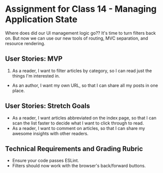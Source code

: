 # Assignment for Class 14 - Managing Application State

Where does did our UI management logic go?? It's time to turn filters back on. But now we can use our new tools of routing, MVC separation, and resource rendering.

## User Stories: MVP
 1. As a reader, I want to filter articles by category, so I can read just the things I'm interested in.
 - As an author, I want my own URL, so that I can share all my posts in one place.

## User Stories: Stretch Goals
 - As a reader, I want articles abbreviated on the index page, so that I can scan the list faster to decide what I want to click through to read.
 - As a reader, I want to comment on articles, so that I can share my awesome insights with other readers.


## Technical Requirements and Grading Rubric
 - Ensure your code passes ESLint.
 - Filters should now work with the browser's back/forward buttons.
